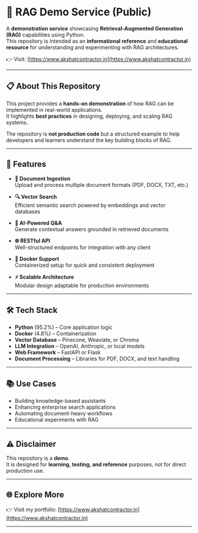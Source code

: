# 📖 RAG Demo Service (Public)

A **demonstration service** showcasing **Retrieval-Augmented Generation (RAG)** capabilities using Python.  
This repository is intended as an **informational reference** and **educational resource** for understanding and experimenting with RAG architectures.

👉 Visit: [https://www.akshatcontractor.in](https://www.akshatcontractor.in)

---

## 📋 About This Repository

This project provides a **hands-on demonstration** of how RAG can be implemented in real-world applications.  
It highlights **best practices** in designing, deploying, and scaling RAG systems.  

The repository is **not production code** but a structured example to help developers and learners understand the key building blocks of RAG.

---

## 🚀 Features

- **📂 Document Ingestion**  
  Upload and process multiple document formats (PDF, DOCX, TXT, etc.)

- **🔍 Vector Search**  
  Efficient semantic search powered by embeddings and vector databases

- **🤖 AI-Powered Q&A**  
  Generate contextual answers grounded in retrieved documents

- **🌐 RESTful API**  
  Well-structured endpoints for integration with any client

- **🐳 Docker Support**  
  Containerized setup for quick and consistent deployment

- **⚡ Scalable Architecture**  
  Modular design adaptable for production environments

---

## 🛠️ Tech Stack

- **Python** (95.2%) – Core application logic  
- **Docker** (4.8%) – Containerization  
- **Vector Database** – Pinecone, Weaviate, or Chroma  
- **LLM Integration** – OpenAI, Anthropic, or local models  
- **Web Framework** – FastAPI or Flask  
- **Document Processing** – Libraries for PDF, DOCX, and text handling  

---

## 📚 Use Cases

- Building knowledge-based assistants  
- Enhancing enterprise search applications  
- Automating document-heavy workflows  
- Educational experiments with RAG  

---

## ⚠️ Disclaimer

This repository is a **demo**.  
It is designed for **learning, testing, and reference** purposes, not for direct production use.  

---

## 🌐 Explore More

👉 Visit my portfolio: [https://www.akshatcontractor.in](https://www.akshatcontractor.in)

---
